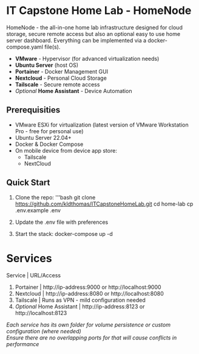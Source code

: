 # IT Capstone Home Lab - HomeNode
HomeNode - the all-in-one home lab infrastructure designed for cloud storage, secure remote access but also an optional easy to use home server dashboard. Everything can be implemented via a docker-compose.yaml file(s). 

- **VMware** - Hypervisor (for advanced virtualization needs)
- **Ubuntu Server** (host OS)
- **Portainer** - Docker Management GUI
- **Nextcloud** - Personal Cloud Storage
- **Tailscale** - Secure remote access
- *Optional* **Home Assistant** - Device Automation


## Prerequisities

- VMware ESXi for virtualization (latest version of VMware Workstation Pro - free for personal use)
- Ubuntu Server 22.04+
- Docker & Docker Compose
- On mobile device from device app store:
    - Tailscale
    - NextCloud

## Quick Start
1. Clone the repo: 
'''bash 
git clone https://github.com/kldthomas/ITCapstoneHomeLab.git
cd home-lab
cp .env.example .env

2. Update the .env file with preferences
3. Start the stack: 
docker-compose up -d

# Services 

Service  |  URL/Access

1. Portainer | http://ip-address:9000 or http://localhost:9000
2. Nextcloud | http://ip-address:8080 or http://localhost:8080
3. Tailscale | Runs as VPN - mild configuration needed 
4. *Optional* Home Assistant | http://ip-address:8123 or http://localhost:8123

*Each service has its own folder for volume persistence or custom configuration (where needed)*  
*Ensure there are no overlapping ports for that will cause conflicts in performance* 
